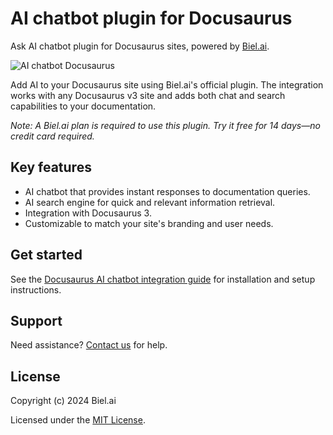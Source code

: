 # AI chatbot plugin for Docusaurus

Ask AI chatbot plugin for Docusaurus sites, powered by [Biel.ai](https://biel.ai).

![AI chatbot Docusaurus](https://biel.ai/_next/image?url=%2F_next%2Fstatic%2Fmedia%2Fcarousel-02.d9a9a331.png&w=1200&q=75)

Add AI to your Docusaurus site using Biel.ai's official plugin.
The integration works with any Docusaurus v3 site and adds both chat and search capabilities to your documentation.

*Note: A Biel.ai plan is required to use this plugin. Try it free for 14 days—no credit card required.*

## Key features

- AI chatbot that provides instant responses to documentation queries. 
- AI search engine for quick and relevant information retrieval.
- Integration with Docusaurus 3.
- Customizable to match your site's branding and user needs.

## Get started

See the [Docusaurus AI chatbot integration guide](https://docs.biel.ai/installation/docusaurus) for installation and setup instructions.



## Support

Need assistance? [Contact us](https://docs.biel.ai/support) for help.

## License

Copyright (c) 2024 Biel.ai  

Licensed under the [MIT License](LICENSE).
